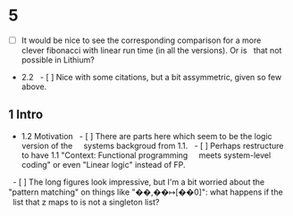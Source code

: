 # 5
- [ ] It would be nice to see the corresponding comparison for a more
  clever fibonacci with linear run time (in all the versions). Or is
  that not possible in Lithium?

- 2.2
  - [ ] Nice with some citations, but a bit assymmetric, given so few above.

## 1 Intro
- 1.2 Motivation
  - [ ] There are parts here which seem to be the logic version of the
    systems backgroud from 1.1.
  - [ ] Perhaps restructure to have 1.1 "Context: Functional programming
    meets system-level coding" or even "Linear logic" instead of FP.


  - [ ] The long figures look impressive, but I'm a bit worried about the
    "pattern matching" on things like "��,��↦[��0]": what happens if the
    list that z maps to is not a singleton list?
